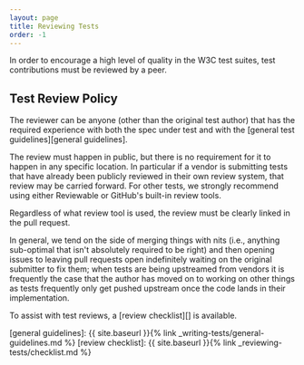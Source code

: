 ```yaml
---
layout: page
title: Reviewing Tests
order: -1
---
```


In order to encourage a high level of quality in the W3C test
suites, test contributions must be reviewed by a peer.


## Test Review Policy

The reviewer can be anyone (other than the original test author) that
has the required experience with both the spec under test and with
the [general test guidelines][general guidelines].

The review must happen in public, but there is no requirement for it
to happen in any specific location. In particular if a vendor is
submitting tests that have already been publicly reviewed in their own
review system, that review may be carried forward. For other tests, we
strongly recommend using either Reviewable or GitHub's built-in review
tools.

Regardless of what review tool is used, the review must be clearly
linked in the pull request.

In general, we tend on the side of merging things with nits (i.e.,
anything sub-optimal that isn't absolutely required to be right) and
then opening issues to leaving pull requests open indefinitely waiting
on the original submitter to fix them; when tests are being upstreamed
from vendors it is frequently the case that the author has moved on to
working on other things as tests frequently only get pushed upstream
once the code lands in their implementation.

To assist with test reviews, a [review checklist][] is available.

[general guidelines]: {{ site.baseurl }}{% link _writing-tests/general-guidelines.md %}
[review checklist]: {{ site.baseurl }}{% link _reviewing-tests/checklist.md %}
